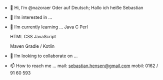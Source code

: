 - 👋 Hi, I’m @nazoraer
  Oder auf Deutsch; Hallo ich heiße Sebastian

- 👀 I’m interested in ...
  

- 🌱 I’m currently learning ...
  Java
  C
  Perl
  
  HTML
  CSS
  JavaScript
  
  Maven
  Gradle / Kotlin
  
  
- 💞️ I’m looking to collaborate on ...

- 📫 How to reach me ... 
  mail: sebastian.hensen@gmail.com
  mobil: 0162 / 91 60 593
